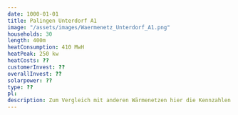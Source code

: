 ```yaml
---
date: 1000-01-01
title: Palingen Unterdorf A1
image: "/assets/images/Waermenetz_Unterdorf_A1.png"
households: 30
length: 400m
heatConsumption: 410 MwH
heatPeak: 250 kw
heatCosts: ??
customerInvest: ??
overallInvest: ??
solarpower: ??
type: ??
pl: 
description: Zum Vergleich mit anderen Wärmenetzen hier die Kennzahlen für ein Wärmenetz im Unterdorf. In den Wärmekosten ist die Tilgung der gesamt Investition bei allen Projekten bereits enthalten. Das heißt der Anschlussnehmer zahlt nur noch den Wärmepreis sowie eventuell eine einmalige Anschlussgebühr oder Kapitaleinlage in die Betreibergesellschaft.
---
```

